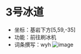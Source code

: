 # 3号冰道
- 坐标：基岩下方[5,59,-35]
- 功能：前往刷冰机
- 词条撰写：wyh
![image](https://github.com/user-attachments/assets/e5222053-0f07-4878-a242-5bc24ac65420)
